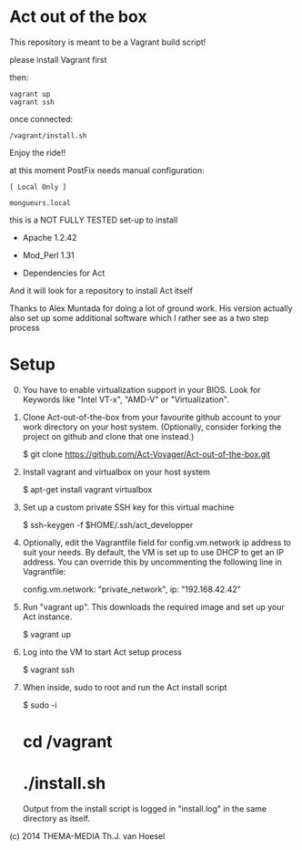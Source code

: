 Act out of the box
==================

This repository is meant to be a Vagrant build script!

please install Vagrant first

then:

    vagrant up
    vagrant ssh


once connected:

    /vagrant/install.sh


Enjoy the ride!!

at this moment PostFix needs manual configuration:
    
    [ Local Only ]
    
    mongueurs.local
  


this is a NOT FULLY TESTED set-up to install

* Apache 1.2.42
* Mod_Perl 1.31

* Dependencies for Act

And it will look for a repository to install Act itself

Thanks to Alex Muntada for doing a lot of ground work.
His version actually also set up some additional software which I rather see as a two step process

Setup
=====

0) You have to enable virtualization support in your BIOS. Look for
   Keywords like "Intel VT-x", "AMD-V" or "Virtualization".

1) Clone Act-out-of-the-box from your favourite github account to your
   work directory on your host system. (Optionally, consider forking
   the project on github and clone that one instead.)

    $ git clone https://github.com/Act-Voyager/Act-out-of-the-box.git

2) Install vagrant and virtualbox on your host system

    $ apt-get install vagrant virtualbox

3) Set up a custom private SSH key for this virtual machine

    $ ssh-keygen -f $HOME/.ssh/act_developper

4) Optionally, edit the Vagrantfile field for config.vm.network ip
   address to suit your needs. By default, the VM is set up to use DHCP
   to get an IP address. You can override this by uncommenting the
   following line in Vagrantfile:

    config.vm.network: "private_network", ip: "192.168.42.42"

5) Run "vagrant up". This downloads the required image and set up
   your Act instance.

    $ vagrant up

6) Log into the VM to start Act setup process

    $ vagrant ssh

7) When inside, sudo to root and run the Act install script

    $ sudo -i
    # cd /vagrant
    # ./install.sh

   Output from the install script is logged in "install.log" in the
   same directory as itself.


(c) 2014 THEMA-MEDIA Th.J. van Hoesel

